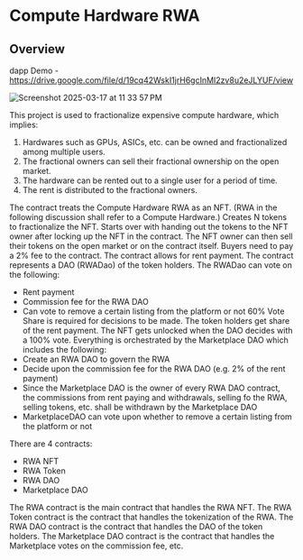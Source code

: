 # Compute Hardware RWA

## Overview

dapp Demo - https://drive.google.com/file/d/19cq42WskI1jrH6gcInMI2zv8u2eJLYUF/view


![Screenshot 2025-03-17 at 11 33 57 PM](https://github.com/user-attachments/assets/5417c57d-9996-43b8-852c-f3bf122e1155)


This project is used to fractionalize expensive compute hardware, which implies:
1. Hardwares such as GPUs, ASICs, etc. can be owned and fractionalized among multiple users.
2. The fractional owners can sell their fractional ownership on the open market.
3. The hardware can be rented out to a single user for a period of time.
4. The rent is distributed to the fractional owners.

The contract treats the Compute Hardware RWA as an NFT. (RWA in the following discussion shall refer to a Compute Hardware.)
Creates N tokens to fractionalize the NFT.
Starts over with handing out the tokens to the NFT owner after locking up the NFT in the contract.
The NFT owner can then sell their tokens on the open market or on the contract itself.
Buyers need to pay a 2% fee to the contract.
The contract allows for rent payment.
The contract represents a DAO (RWADao) of the token holders.
The RWADao can vote on the following:
- Rent payment
- Commission fee for the RWA DAO
- Can vote to remove a certain listing from the platform or not
60% Vote Share is required for decisions to be made.
The token holders get share of the rent payment.
The NFT gets unlocked when the DAO decides with a 100% vote.
Everything is orchestrated by the Marketplace DAO which includes the following:
- Create an RWA DAO to govern the RWA
- Decide upon the commission fee for the RWA DAO (e.g. 2% of the rent payment)
- Since the Marketplace DAO is the owner of every RWA DAO contract, the commissions from rent paying and withdrawals, selling fo the RWA, selling tokens, etc. shall be withdrawn by the Marketplace DAO
- MarketplaceDAO can vote upon whether to remove a certain listing from the platform or not

There are 4 contracts:
- RWA NFT
- RWA Token
- RWA DAO
- Marketplace DAO

The RWA contract is the main contract that handles the RWA NFT.
The RWA Token contract is the contract that handles the tokenization of the RWA.
The RWA DAO contract is the contract that handles the DAO of the token holders.
The Marketplace DAO contract is the contract that handles the Marketplace votes on the commission fee, etc.
